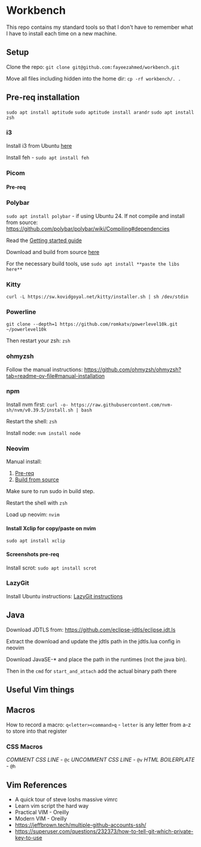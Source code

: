 # Workbench

This repo contains my standard tools so that I don't have to remember what I have to install each time on a new machine.

## Setup

Clone the repo:
`git clone git@github.com:fayeezahmed/workbench.git`

Move all files including hidden into the home dir:
`cp -rf workbench/. .`

## Pre-req installation

`sudo apt install aptitude` `sudo aptitude install arandr`
`sudo apt install zsh`

### i3
Install i3 from Ubuntu [here](https://i3wm.org/docs/repositories.html)

Install feh - `sudo apt install feh`

### Picom
#### Pre-req

### Polybar
`sudo apt install polybar` - if using Ubuntu 24. If not compile and install from source:
https://github.com/polybar/polybar/wiki/Compiling#dependencies

Read the [Getting started guide](https://github.com/polybar/polybar/wiki)

Download and build from source [here](https://github.com/yshui/picom)

For the necessary build tools, use `sudo apt install **paste the libs here**`


### Kitty
`curl -L https://sw.kovidgoyal.net/kitty/installer.sh | sh /dev/stdin`

### Powerline
`git clone --depth=1 https://github.com/romkatv/powerlevel10k.git ~/powerlevel10k`

Then restart your zsh:
`zsh`

### ohmyzsh
Follow the manual instructions:
https://github.com/ohmyzsh/ohmyzsh?tab=readme-ov-file#manual-installation

### npm
Install nvm first:
`curl -o- https://raw.githubusercontent.com/nvm-sh/nvm/v0.39.5/install.sh | bash`

Restart the shell: `zsh`

Install node:
`nvm install node`

### Neovim
Manual install:

1. [Pre-req](https://github.com/neovim/neovim/blob/master/BUILD.md#build-prerequisites)
2. [Build from source](https://github.com/neovim/neovim/blob/master/BUILD.md)

Make sure to run sudo in build step.

Restart the shell with `zsh`

Load up neovim: `nvim`

#### Install Xclip for copy/paste on nvim
`sudo apt install xclip`

#### Screenshots pre-req

Install scrot:
`sudo apt install scrot`

### LazyGit
Install Ubuntu instructions: 
[LazyGit instructions](https://github.com/jesseduffield/lazygit?tab=readme-ov-file#ubuntu)

## Java

Download JDTLS from:
https://github.com/eclipse-jdtls/eclipse.jdt.ls

Extract the download and update the jdtls path in the jdtls.lua config in neovim

Download JavaSE-* and place the path in the runtimes (not the java bin).

Then in the `cmd` for `start_and_attach` add the actual binary path there


## Useful Vim things

## Macros

How to record a macro:
`q<letter><command>q` - `letter` is any letter from a-z to store into that register

### CSS Macros
*COMMENT CSS LINE* - `@c`
*UNCOMMENT CSS LINE* - `@v`
*HTML BOILERPLATE* - `@h`

## Vim References
- A quick tour of steve loshs massive vimrc
- Learn vim script the hard way 
- Practical VIM - Oreilly
- Modern VIM - Oreilly
- https://jeffbrown.tech/multiple-github-accounts-ssh/
- https://superuser.com/questions/232373/how-to-tell-git-which-private-key-to-use

